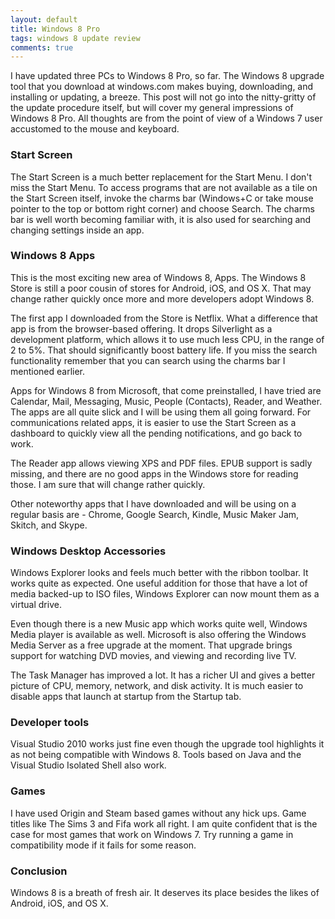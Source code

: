 ```yaml
---
layout: default
title: Windows 8 Pro
tags: windows 8 update review
comments: true
---
```


I have updated three PCs to Windows 8 Pro, so far. The Windows 8 upgrade tool that you download at windows.com makes buying, downloading, and installing or updating, a breeze. This post will not go into the nitty-gritty of the update procedure itself, but will cover my general impressions of Windows 8 Pro. All thoughts are from the point of view of a Windows 7 user accustomed to the mouse and keyboard.

### Start Screen

The Start Screen is a much better replacement for the Start Menu. I don't miss the Start Menu. To access programs that are not available as a tile on the Start Screen itself, invoke the charms bar (Windows+C or take mouse pointer to the top or bottom right corner) and choose Search. The charms bar is well worth becoming familiar with, it is also used for searching and changing settings inside an app.

### Windows 8 Apps

This is the most exciting new area of Windows 8, Apps. The Windows 8 Store is still a poor cousin of stores for Android, iOS, and OS X. That may change rather quickly once more and more developers adopt Windows 8.

The first app I downloaded from the Store is Netflix. What a difference that app is from the browser-based offering. It drops Silverlight as a development platform, which allows it to use much less CPU, in the range of 2 to 5%. That should significantly boost battery life. If you miss the search functionality remember that you can search using the charms bar I mentioned earlier.

Apps for Windows 8 from Microsoft, that come preinstalled, I have tried are Calendar, Mail, Messaging, Music, People (Contacts), Reader, and Weather. The apps are all quite slick and I will be using them all going forward. For communications related apps, it is easier to use the Start Screen as a dashboard to quickly view all the pending notifications, and go back to work.

The Reader app allows viewing XPS and PDF files. EPUB support is sadly missing, and there are no good apps in the Windows store for reading those. I am sure that will change rather quickly.

Other noteworthy apps that I have downloaded and will be using on a regular basis are - Chrome, Google Search, Kindle, Music Maker Jam, Skitch, and Skype.

### Windows Desktop Accessories

Windows Explorer looks and feels much better with the ribbon toolbar. It works quite as expected. One useful addition for those that have a lot of media backed-up to ISO files, Windows Explorer can now mount them as a virtual drive.

Even though there is a new Music app which works quite well, Windows Media player is available as well. Microsoft is also offering the Windows Media Server as a free upgrade at the moment. That upgrade brings support for watching DVD movies, and viewing and recording live TV.

The Task Manager has improved a lot. It has a richer UI and gives a better picture of CPU, memory, network, and disk activity. It is much easier to disable apps that launch at startup from the Startup tab.

### Developer tools

Visual Studio 2010 works just fine even though the upgrade tool highlights it as not being compatible with Windows 8\. Tools based on Java and the Visual Studio Isolated Shell also work.

### Games

I have used Origin and Steam based games without any hick ups. Game titles like The Sims 3 and Fifa work all right. I am quite confident that is the case for most games that work on Windows 7\. Try running a game in compatibility mode if it fails for some reason.

### Conclusion

Windows 8 is a breath of fresh air. It deserves its place besides the likes of Android, iOS, and OS X.
